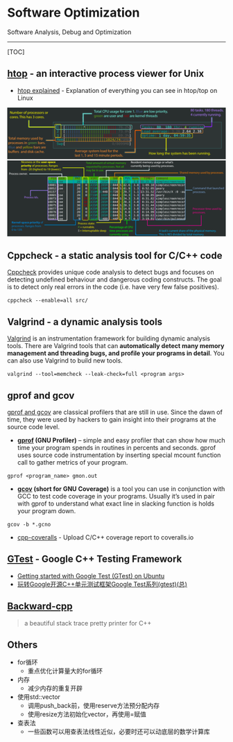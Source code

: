 # Software Optimization

Software Analysis, Debug and Optimization

-----

[TOC]

## [htop](http://hisham.hm/htop/) - an interactive process viewer for Unix

* [htop explained](https://peteris.rocks/blog/htop/) - Explanation of everything you can see in htop/top on Linux

![htop_up](images/htop_upper.png)
![htop_bt](images/htop_lower.png)


## Cppcheck - a static analysis tool for C/C++ code
[Cppcheck](http://cppcheck.sourceforge.net/) provides unique code analysis to detect bugs and focuses on detecting undefined behaviour and dangerous coding constructs. The goal is to detect only real errors in the code (i.e. have very few false positives).
```
cppcheck --enable=all src/
```


## Valgrind - a dynamic analysis tools
[Valgrind](http://valgrind.org/) is an instrumentation framework for building dynamic analysis tools. There are Valgrind tools that can **automatically detect many memory management and threading bugs, and profile your programs in detail**. You can also use Valgrind to build new tools.
```
valgrind --tool=memcheck --leak-check=full <program args>
```


## gprof and gcov

[gprof and gcov](https://alex.dzyoba.com/blog/gprof-gcov/) are classical profilers that are still in use. Since the dawn of time, they were used by hackers to gain insight into their programs at the source code level.

* **[gprof](https://sourceware.org/binutils/docs/gprof/) (GNU Profiler)** – simple and easy profiler that can show how much time your program spends in routines in percents and seconds. gprof uses source code instrumentation by inserting special mcount function call to gather metrics of your program.
```
gprof <program_name> gmon.out
```

* **[gcov](https://gcc.gnu.org/onlinedocs/gcc/Gcov.html) (short for GNU Coverage)** is a tool you can use in conjunction with GCC to test code coverage in your programs. Usually it’s used in pair with gprof to understand what exact line in slacking function is holds your program down.
```
gcov -b *.gcno
```

* [cpp-coveralls](https://github.com/eddyxu/cpp-coveralls) - Upload C/C++ coverage report to coveralls.io


## [GTest](https://github.com/google/googletest) - Google C++ Testing Framework
* [Getting started with Google Test (GTest) on Ubuntu](https://www.eriksmistad.no/getting-started-with-google-test-on-ubuntu/)
* [玩转Google开源C++单元测试框架Google Test系列(gtest)(总)](http://www.cnblogs.com/coderzh/archive/2009/04/06/1426755.html)


## [Backward-cpp](https://github.com/bombela/backward-cpp)
> a beautiful stack trace pretty printer for C++


## Others
* for循环
  - 重点优化计算量大的for循环
* 内存
  - 减少内存的重复开辟
* 使用std::vector
  - 调用push_back前，使用reserve方法预分配内存
  - 使用resize方法初始化vector，再使用=赋值
* 查表法
  - 一些函数可以用查表法线性近似，必要时还可以动底层的数学计算库
